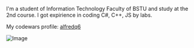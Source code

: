 I'm a student of Information Technology Faculty of BSTU and study at the 2nd course. I got expirience in coding C#, C++, JS by labs.

My codewars profile: [alfredq6](https://www.codewars.com/users/alfredq6)

![Image](https://ushistory.ru/images/ushistory_images/smile_clip_image001.jpg)
